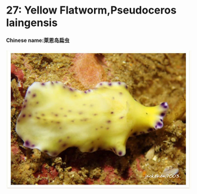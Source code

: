 # 27: Yellow Flatworm,Pseudoceros laingensis

#### Chinese name:萊恩岛扁虫

![](../../.gitbook/assets/laing-island-flatworm.jpg)

